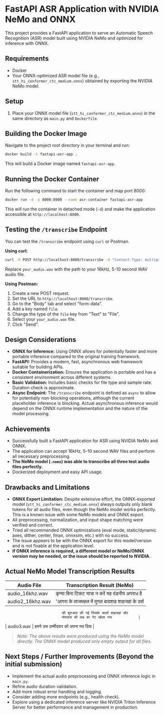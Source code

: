 # FastAPI ASR Application with NVIDIA NeMo and ONNX

This project provides a FastAPI application to serve an Automatic Speech Recognition (ASR) model built using NVIDIA NeMo and optimized for inference with ONNX.

## Requirements

*   Docker
*   Your ONNX-optimized ASR model file (e.g., `stt_hi_conformer_ctc_medium.onnx`) obtained by exporting the NVIDIA NeMo model.

## Setup

1.  Place your ONNX model file (`stt_hi_conformer_ctc_medium.onnx`) in the same directory as `main.py` and `Dockerfile`.

## Building the Docker Image

Navigate to the project root directory in your terminal and run:

```bash
docker build -t fastapi-asr-app .
```

This will build a Docker image named `fastapi-asr-app`.

## Running the Docker Container

Run the following command to start the container and map port 8000:

```bash
docker run -d -p 8000:8000 --name asr-container fastapi-asr-app
```

This will run the container in detached mode (`-d`) and make the application accessible at `http://localhost:8000`.

## Testing the `/transcribe` Endpoint

You can test the `/transcribe` endpoint using `curl` or Postman.

**Using curl:**

```bash
curl -X POST http://localhost:8000/transcribe -H "Content-Type: multipart/form-data" -F "file=@your_audio.wav"
```

Replace `your_audio.wav` with the path to your 16kHz, 5-10 second WAV audio file.

**Using Postman:**

1.  Create a new POST request.
2.  Set the URL to `http://localhost:8000/transcribe`.
3.  Go to the "Body" tab and select "form-data".
4.  Add a key named `file`.
5.  Change the type of the `file` key from "Text" to "File".
6.  Select your `your_audio.wav` file.
7.  Click "Send".

## Design Considerations

*   **ONNX for Inference:** Using ONNX allows for potentially faster and more portable inference compared to the original training framework.
*   **FastAPI:** Provides a modern, fast, asynchronous web framework suitable for building APIs.
*   **Docker Containerization:** Ensures the application is portable and has a consistent environment across different systems.
*   **Basic Validation:** Includes basic checks for file type and sample rate. Duration check is approximate.
*   **Async Endpoint:** The `/transcribe` endpoint is defined as `async` to allow for potentially non-blocking operations, although the current placeholder inference is blocking. Actual asynchronous inference would depend on the ONNX runtime implementation and the nature of the model processing.

## Achievements

- Successfully built a FastAPI application for ASR using NVIDIA NeMo and ONNX.
- The application can accept 16kHz, 5–10 second WAV files and perform all necessary preprocessing.
- **The NeMo model (`.nemo`) was able to transcribe all three test audio files perfectly.**
- Dockerized deployment and easy API usage.

## Drawbacks and Limitations

- **ONNX Export Limitation:** Despite extensive effort, the ONNX-exported model (`stt_hi_conformer_ctc_medium.onnx`) always outputs only blank tokens for all audio files, even though the NeMo model works perfectly. This is a known issue with some NeMo models and ONNX export.
- All preprocessing, normalization, and input shape matching were verified and correct.
- Tried all recommended ONNX optimizations (eval mode, static/dynamic axes, dither, center, fmax, onnxsim, etc.) with no success.
- The issue appears to be with the ONNX export for this model/version and is not fixable at the application level.
- **If ONNX inference is required, a different model or NeMo/ONNX version may be needed, or the issue should be reported to NVIDIA.**

## Actual NeMo Model Transcription Results

| Audio File                | Transcription Result (NeMo)         |
|---------------------------|-------------------------------------|
| audio_16khz.wav           | कृप्या बिना टिकट यात्रा न करें यह दंडनीय अपराध है |
| audio2_16khz.wav          |'आगरा के ताजमहल में मुगल बादशाह शाहजहां के उर्स 
                              की शुरुआत की गई जिसके चलते शाहजहां और 
                              मोमतास की कब्र का गेट खोला गया            |
| audio3.wav                | हमने उस उम्मीदवार को अपना मत दिया          |

> _Note: The above results were produced using the NeMo model directly. The ONNX model produced only empty output for all files._

## Next Steps / Further Improvements (Beyond the initial submission)

*   Implement the actual audio preprocessing and ONNX inference logic in `main.py`.
*   Refine audio duration validation.
*   Add more robust error handling and logging.
*   Consider adding more endpoints (e.g., health check).
*   Explore using a dedicated inference server like NVIDIA Triton Inference Server for better performance and management in production. 